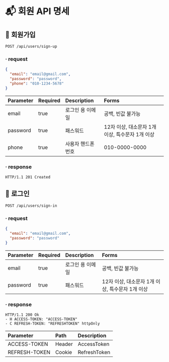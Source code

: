 # 📬 회원 API 명세

## 🔎 회원가입

```http request
POST /api/users/sign-up
```
### · request
```json
{
  "email": "email@gmail.com",
  "password": "password",
  "phone": "010-1234-5678"
}
```

| Parameter | Required | Description | Forms                          |
|:----------|:---------|:------------|:-------------------------------|
| email     | true     | 로그인 용 이메일   | 공백, 빈값 불가능                     |
| password  | true     | 패스워드        | 12자 이상, 대소문자 1개 이상, 특수문자 1개 이상 |
| phone     | true     | 사용자 핸드폰 번호  | 010-0000-0000                  |

### · response

```
HTTP/1.1 201 Created
```

## 🔎 로그인

```http request
POST /api/users/sign-in
```

### · request

```json
{
  "email": "email@gmail.com",
  "password": "password"
}
```

| Parameter | Required | Description | Forms                          |
|:----------|:---------|:------------|:-------------------------------|
| email     | true     | 로그인 용 이메일   | 공백, 빈값 불가능                     |
| password  | true     | 패스워드        | 12자 이상, 대소문자 1개 이상, 특수문자 1개 이상 |

### · response

```
HTTP/1.1 200 Ok
- H ACCESS-TOKEN: "ACCESS-TOKEN"
- C REFRESH-TOKEN: "REFRESHTOKEN" httpOnly
```


| Parameter     | Path   | Description  |
|:--------------|:-------|:-------------|
| ACCESS-TOKEN  | Header | AccessToken  |
| REFRESH-TOKEN | Cookie | RefreshToken |
